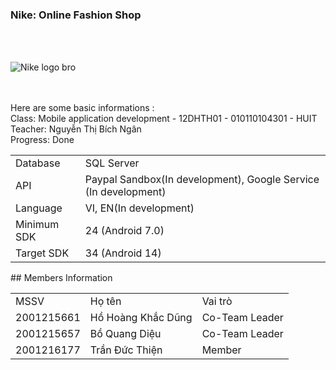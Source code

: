 # <h3>Nike: Online Fashion Shop </h2>
<br>
<br>
<p align="left">
<img src="https://bizweb.dktcdn.net/100/446/826/files/logo-nike-3.png?v=1656926601220" alt="Nike logo bro">
</p>
<br>
<br>
Here are some basic informations :
<br>
Class: Mobile application development - 12DHTH01 - 010110104301 - HUIT
<br>
Teacher: Nguyễn Thị Bích Ngân
<br>
Progress: Done
<br>
<table>
<tr>
<td>Database</td>
<td>SQL Server</td>
</tr>
<tr>
<td>API</td>
<td>Paypal Sandbox(In development), Google Service (In development)</td>
</tr>
<tr>
<td>Language</td>
<td>VI, EN(In development)</td>
</tr>
<tr>
<td>Minimum SDK</td>
<td>24 (Android 7.0)</td>
</tr>
<tr>
<td>Target SDK</td>
<td>34 (Android 14)</td>
</tr>
</table>
## Members Information

<table>
    <tr>
        <td>MSSV</td>
        <td>Họ tên</td>
        <td>Vai trò</td>
    </tr>
    <tr>
        <td>2001215661</td>
        <td>Hồ Hoàng Khắc Dũng</td>
        <td>Co-Team Leader</td>
    </tr>
    <tr>
        <td>2001215657</td>
        <td>Bồ Quang Diệu</td>
        <td>Co-Team Leader</td>
    </tr>
   <tr>
        <td>2001216177 </td>
        <td>Trần Đức Thiện</td>
        <td>Member</td>
    </tr>
</table>

